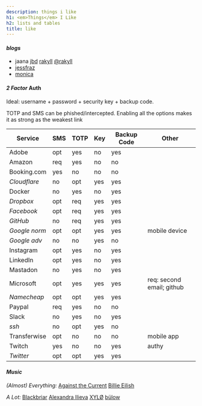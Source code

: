 ```yaml
---
description: things i like
h1: <em>Things</em> I Like
h2: lists and tables
title: like
---
```


#### _blogs_

- jaana [jbd](https://jbd.dev) [rakyll](https://rakyll.org) [@rakyll](https://medium.com/@rakyll)
- [jessfraz](https://jess.dev)
- [monica](https://meowni.ca)

#### _2 Factor_ Auth

Ideal: username + password + security key + backup code.

TOTP and SMS can be phished/intercepted.
Enabling all the options makes it as strong as the weakest link

| Service       | SMS | TOTP | Key | Backup Code | Other                     |
| ------------- | --- | ---- | --- | ----------- | ------------------------- |
| Adobe         | opt | yes  | no  | yes         |                           |
| Amazon        | req | yes  | no  | no          |                           |
| Booking.com   | yes | no   | no  | no          |                           |
| _Cloudflare_  | no  | opt  | yes | yes         |                           |
| Docker        | no  | yes  | no  | yes         |                           |
| _Dropbox_     | opt | req  | yes | yes         |                           |
| _Facebook_    | opt | req  | yes | yes         |                           |
| _GitHub_      | no  | req  | yes | yes         |                           |
| _Google norm_ | opt | opt  | yes | yes         | mobile device             |
| _Google adv_  | no  | no   | yes | no          |                           |
| Instagram     | opt | yes  | no  | yes         |                           |
| LinkedIn      | opt | yes  | no  | yes         |                           |
| Mastadon      | no  | yes  | no  | yes         |                           |
| Microsoft     | opt | yes  | yes | yes         | req: second email; github |
| _Namecheap_   | opt | opt  | yes | yes         |                           |
| Paypal        | req | yes  | no  | no          |                           |
| Slack         | no  | yes  | no  | yes         |                           |
| _ssh_         | no  | opt  | yes | no          |                           |
| Transferwise  | opt | no   | no  | no          | mobile app                |
| Twitch        | yes | no   | no  | yes         | authy                     |
| _Twitter_     | opt | opt  | yes | yes         |                           |

#### _Music_

_(Almost) Everything:_
[Against the Current](https://www.youtube.com/user/againstthecurrentNY)
[Billie Eilish](https://www.youtube.com/channel/UCiGm_E4ZwYSHV3bcW1pnSeQ)

_A Lot:_
[Blackbriar](https://www.youtube.com/channel/UCjR-qXRBNkysQ0Threo1Bfg)
[Alexandra Ilieva](https://www.youtube.com/channel/UCWMzQclmvnyZK-jXMuFjdmQ)
[XYLØ](https://www.youtube.com/channel/UCjGluI_WgtTXBTQDDtNcCVw)
[bülow](https://www.youtube.com/channel/UC-hp6SaSjmy2_30BxNNQ4gQ)
